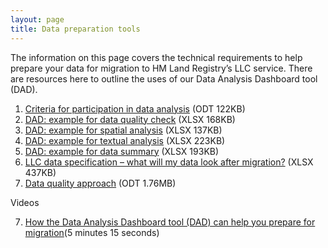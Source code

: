 ```yaml
---
layout: page
title: Data preparation tools
---
```


The information on this page covers the technical requirements to help prepare your data for migration to HM Land Registry’s LLC service. There are resources here to outline the uses of our Data Analysis Dashboard tool (DAD). 

<ol class='list list-number'>
    <li><a href='files/Tools/Criteria%20for%20participation%20in%20Data%20Analysis.odt' onclick='linkClicked()'>Criteria for participation in data analysis</a> (ODT 122KB)</li>
    <li><a href='files/Tools/DAD%20Example%20Data%20Quality%20Checks.xlsx' onclick='linkClicked()'>DAD: example for data quality check</a> (XLSX 168KB)</li>
    <li><a href='files/Tools/DAD%20Example%20for%20spatial%20analysis.xlsx' onclick='linkClicked()'>DAD: example for spatial analysis</a> (XLSX 137KB)</li>
    <li><a href='files/Tools/DAD%20Example%20for%20textual%20analysis.xlsx' onclick='linkClicked()'>DAD: example for textual analysis</a> (XLSX 223KB)</li>
    <li><a href='files/Tools/DAD%20Example%20for%20data%20summary.xlsx' onclick='linkClicked()'>DAD: example for data summary</a> (XLSX 193KB)</li>
    <li><a href='files/Tools/LLC%20Data%20Specification%20-%20what%20my%20data%20will%20look%20like%20after%20migration.pdf' onclick='linkClicked()'>LLC data specification – what will my data look after migration?</a> (XLSX 437KB)</li>
    <li><a href='files/Info/Data%20quality%20approach.odt' onclick='linkClicked()'>Data quality approach</a> (ODT 1.76MB)</li>
</ol>

Videos
<ol class='list list-number' start='7'>
    <li><a href='https://www.youtube.com/watch?v=w9ZBruK5xCU&feature=youtu.be' onclick='linkClicked()'>How the Data Analysis Dashboard tool (DAD) can help you prepare for migration</a>(5 minutes 15 seconds)</li>
</ol>
